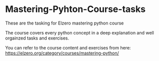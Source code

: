 # Mastering-Pyhton-Course-tasks
These are the tasking for Elzero mastering python course

The course covers every python concept in a deep explanation and well orgainzed tasks and exercises.

You can refer to the course content and exercises from here: https://elzero.org/category/courses/mastering-python/

